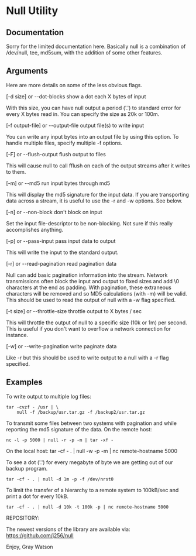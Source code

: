 Null Utility
============

## Documentation

Sorry for the limited documentation here.  Basically null is a
combination of /dev/null, tee, md5sum, with the addition of some other
features.

## Arguments

Here are more details on some of the less obvious flags.

  [-d size]         or --dot-blocks          show a dot each X bytes of input

With this size, you can have null output a period ('.') to standard
error for every X bytes read in.  You can specify the size as 20k or
100m.

  [-f output-file]  or --output-file         output file(s) to write input

You can write any input bytes into an output file by using this
option.  To handle multiple files, specify multiple -f options.

  [-F]              or --flush-output        flush output to files

This will cause null to call fflush on each of the output streams
after it writes to them.

  [-m]              or --md5                 run input bytes through md5

This will display the md5 signature for the input data.  If you are
transporting data across a stream, it is useful to use the -r and -w
options.  See below.

  [-n]              or --non-block           don't block on input

Set the input file-descriptor to be non-blocking.  Not sure if this
really accomplishes anything.

  [-p]              or --pass-input          pass input data to output

This will write the input to the standard output.

  [-r]              or --read-pagination     read pagination data

Null can add basic pagination information into the stream.  Network
transmissions often block the input and output to fixed sizes and add
\0 characters at the end as padding.  With pagination, these
extraneous characters will be removed and so MD5 calculations (with
-m) will be valid.  This should be used to read the output of null
with a -w flag specified.

  [-t size]         or --throttle-size       throttle output to X bytes / sec

This will throttle the output of null to a specific size (10k or 1m)
per second.  This is useful if you don't want to overflow a network
connection for instance.

  [-w]              or --write-pagination    write paginate data

Like -r but this should be used to write output to a null with a -r
flag specified.

## Examples

To write output to multiple log files:

	tar -cvzf - /usr | \
		null -f /backup/usr.tar.gz -f /backup2/usr.tar.gz

To transmit some files between two systems with pagination and while
reporting the md5 signature of the data.  On the remote host:

	nc -l -p 5000 | null -r -p -m | tar -xf -
On the local host:
	tar -cf - . | null -w -p -m | nc remote-hostname 5000

To see a dot ('.') for every megabyte of byte we are getting out of
our backup program.

	tar -cf - . | null -d 1m -p -f /dev/nrst0

To limit the transfer of a hierarchy to a remote system to 100kB/sec
and print a dot for every 10kB.

	tar -cf - . | null -d 10k -t 100k -p | nc remote-hostname 5000

REPOSITORY:

The newest versions of the library are available via: https://github.com/j256/null

Enjoy, Gray Watson
